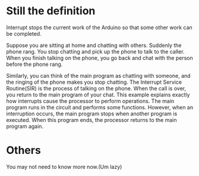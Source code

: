 # Still the definition  
Interrupt stops the current work of the Arduino so that some other work can be completed.    
  
Suppose you are sitting at home and chatting with others. Suddenly the phone rang. You stop chatting and pick up the phone to talk to the caller. When you finish talking on the phone, you go back and chat with the person before the phone rang.  

Similarly, you can think of the main program as chatting with someone, and the ringing of the phone makes you stop chatting. The Interrupt Service Routine(SIR) is the process of talking on the phone. When the call is over, you return to the main program of your chat. This example explains exactly how interrupts cause the processor to perform operations.
The main program runs in the circuit and performs some functions. However, when an interruption occurs, the main program stops when another program is executed. When this program ends, the processor returns to the main program again.

# Others
You may not need to know more now.(Um lazy)
